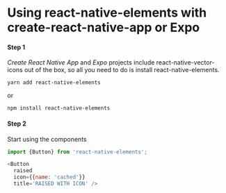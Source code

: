 # Using react-native-elements with create-react-native-app or Expo

#### Step 1

*Create React Native App* and *Expo* projects include react-native-vector-icons out of the box, so all you need to do
is install react-native-elements.

```
yarn add react-native-elements
```
or

```
npm install react-native-elements
```

#### Step 2

Start using the components

```js
import {Button} from 'react-native-elements';

<Button
  raised
  icon={{name: 'cached'}}
  title='RAISED WITH ICON' />
```
